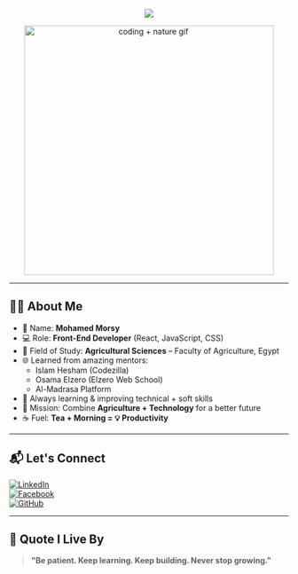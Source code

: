 <!-- ✨ Header Animated Title -->
<p align="center">
  <img src="https://readme-typing-svg.demolab.com?font=Fira+Code&size=26&pause=1000&color=00BFA6&center=true&vCenter=true&width=600&lines=Hi+there!+%F0%9F%91%8B;I'm+Mohamed+Morsy.;Front-End+Developer+%F0%9F%92%BB;Agriculture+Student+%F0%9F%8C%B1;Lover+of+Code+%26+Green+Growth!" />
</p>

<!-- 👨‍💻🌱 Hero GIF -->
<p align="center">
  <img src="https://media.giphy.com/media/v1.Y2lkPTc5MGI3NjExemdtYTNzOGlybXZqdzl5bXh4Z3NkbTd5NWt0YmppdGdyZ25jcHh5MyZlcD12MV9naWZzX3NlYXJjaCZjdD1n/5Zesu5VPNGJlm/giphy.gif" width="450" alt="coding + nature gif">
</p>

---

<h2 align="left">👨‍💼 About Me</h2>

- 👋 Name: **Mohamed Morsy**  
- 💻 Role: **Front-End Developer** (React, JavaScript, CSS)  
- 🌱 Field of Study: **Agricultural Sciences** – Faculty of Agriculture, Egypt  
- 🌐 Learned from amazing mentors:
  - Islam Hesham (Codezilla)
  - Osama Elzero (Elzero Web School)
  - Al-Madrasa Platform  
- 🔁 Always learning & improving technical + soft skills  
- 🚀 Mission: Combine **Agriculture + Technology** for a better future  
- ☕ Fuel: **Tea + Morning = 💡 Productivity**

---

<h2 align="left">📬 Let's Connect</h2>

[![LinkedIn](https://img.shields.io/badge/-MohamedMorsy-blue?style=flat-square&logo=linkedin&logoColor=white)](https://www.linkedin.com/)  
[![Facebook](https://img.shields.io/badge/-MohamedMorsy-3b5998?style=flat-square&logo=facebook&logoColor=white)](https://www.facebook.com/)  
[![GitHub](https://img.shields.io/badge/-MohamedMorsy-000?style=flat-square&logo=github&logoColor=white)](https://github.com/)  

---

<h2 align="left">🧠 Quote I Live By</h2>

> **"Be patient. Keep learning. Keep building. Never stop growing."**
